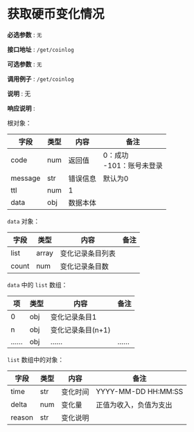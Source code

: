 # 获取硬币变化情况

**必选参数** : `无`

**接口地址** : `/get/coinlog`

**可选参数** : `无`

**调用例子** : `/get/coinlog`

**说明** : 无

**响应说明** :

根对象：

| 字段    | 类型 | 内容     | 备注                          |
| ------- | ---- | -------- | ----------------------------- |
| code    | num  | 返回值   | 0：成功<br />-101：账号未登录 |
| message | str  | 错误信息 | 默认为0                       |
| ttl     | num  | 1        |                               |
| data    | obj  | 数据本体 |                               |

`data` 对象：

| 字段  | 类型   | 内容             | 备注 |
| ----- | ------ | ---------------- | ---- |
| list  | array | 变化记录条目列表 |      |
| count | num    | 变化记录条目数   |      |

`data` 中的 `list` 数组：

| 项   | 类型 | 内容              | 备注 |
| ---- | ---- | ----------------- | ---- |
| 0    | obj  | 变化记录条目1     |      |
| n    | obj  | 变化记录条目(n+1) |      |
| ……   | obj  | ……                | ……   |

`list` 数组中的对象：

| 字段   | 类型 | 内容     | 备注                   |
| ------ | ---- | -------- | ---------------------- |
| time   | str  | 变化时间 | YYYY-MM-DD HH:MM:SS    |
| delta  | num  | 变化量   | 正值为收入，负值为支出 |
| reason | str  | 变化说明 |                        |